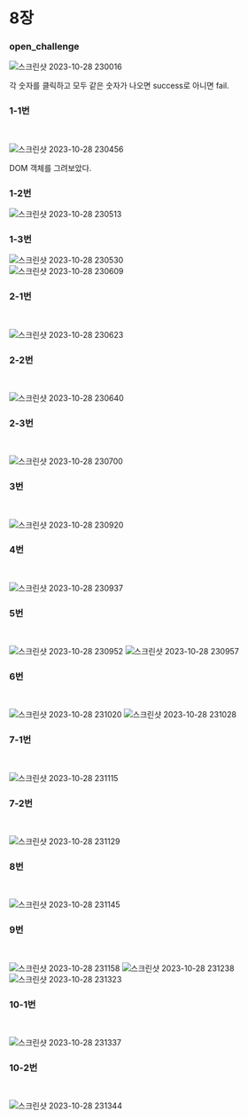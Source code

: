 <h1>8장</h1>


<h3>open_challenge</h3>

![스크린샷 2023-10-28 230016](https://github.com/PM950704/Web-Programming/assets/127920204/9194ddf4-6a8d-4264-bc0a-a6ef5f21959d)<br>

각 숫자를 클릭하고 모두 같은 숫자가 나오면 success로 아니면 fail.<br>

<h3>1-1번</h3><br>

![스크린샷 2023-10-28 230456](https://github.com/PM950704/Web-Programming/assets/127920204/94577a61-b6b6-4231-9cc2-ac88e71ee2bc)<br>

DOM 객체를 그려보았다.<br>

<h3>1-2번</h3>

![스크린샷 2023-10-28 230513](https://github.com/PM950704/Web-Programming/assets/127920204/5365a103-7369-4bd3-b1ea-698bc39a90b9)<br>

<h3>1-3번</h3>

![스크린샷 2023-10-28 230530](https://github.com/PM950704/Web-Programming/assets/127920204/8c6b1851-dc27-44c9-b0a4-7caca096ca51)<br>
![스크린샷 2023-10-28 230609](https://github.com/PM950704/Web-Programming/assets/127920204/b5eac239-57d6-4c4a-b29c-31f543cee7d9)



<h3>2-1번</h3><br>

![스크린샷 2023-10-28 230623](https://github.com/PM950704/Web-Programming/assets/127920204/ecd111aa-c272-4316-901f-275a9bf20e42)<br>


<h3>2-2번</h3><br>

![스크린샷 2023-10-28 230640](https://github.com/PM950704/Web-Programming/assets/127920204/adf4c711-1587-4f17-af88-2fe5756f4802)<br>


<h3>2-3번</h3><br>
 
![스크린샷 2023-10-28 230700](https://github.com/PM950704/Web-Programming/assets/127920204/53085034-345e-46ac-9b7d-2a6275d60071)<br>


<h3>3번</h3><br>

![스크린샷 2023-10-28 230920](https://github.com/PM950704/Web-Programming/assets/127920204/81710112-cd45-45ae-a15c-031d9e408957)<br>


<h3>4번</h3><br>

![스크린샷 2023-10-28 230937](https://github.com/PM950704/Web-Programming/assets/127920204/87671f72-9ae8-4cab-acb2-a11bdf336a7c)<br>


<h3>5번</h3><br>

![스크린샷 2023-10-28 230952](https://github.com/PM950704/Web-Programming/assets/127920204/ddb706dd-4b4d-4281-a24b-c8817898231d)
![스크린샷 2023-10-28 230957](https://github.com/PM950704/Web-Programming/assets/127920204/14e4eca8-e46e-440a-ad88-36b42a69be5d)



<h3>6번</h3><br>

![스크린샷 2023-10-28 231020](https://github.com/PM950704/Web-Programming/assets/127920204/734e563a-886f-4635-9e11-4874fb210422)
![스크린샷 2023-10-28 231028](https://github.com/PM950704/Web-Programming/assets/127920204/1f9d8caf-580d-4e5c-88c7-569d8c8cdb73)



<h3>7-1번</h3><br>

![스크린샷 2023-10-28 231115](https://github.com/PM950704/Web-Programming/assets/127920204/935a0634-d705-434b-a001-007419b3646f)<br>



<h3>7-2번</h3><br>

![스크린샷 2023-10-28 231129](https://github.com/PM950704/Web-Programming/assets/127920204/0fb21f91-0b65-42f6-bf4b-3992b4905e7e)<br>


<h3>8번</h3><br>

![스크린샷 2023-10-28 231145](https://github.com/PM950704/Web-Programming/assets/127920204/eb267be5-e64e-42b2-898a-2deecef2e9e9)<br>


<h3>9번</h3><br>

![스크린샷 2023-10-28 231158](https://github.com/PM950704/Web-Programming/assets/127920204/5b9b0318-afa9-41ab-8eeb-75205bd2fb14)
![스크린샷 2023-10-28 231238](https://github.com/PM950704/Web-Programming/assets/127920204/30e0769e-846c-4724-905d-e02676cd5733)
![스크린샷 2023-10-28 231323](https://github.com/PM950704/Web-Programming/assets/127920204/45ce9181-371c-4e19-a2c3-0f1ee307ce6e)<br>

<h3>10-1번</h3><br>

![스크린샷 2023-10-28 231337](https://github.com/PM950704/Web-Programming/assets/127920204/547cb317-2d01-4bf6-aede-236805924306)<br>

<h3>10-2번</h3><br>

![스크린샷 2023-10-28 231344](https://github.com/PM950704/Web-Programming/assets/127920204/01022855-9eec-498b-b521-ce2adf3dcac9)<br>



